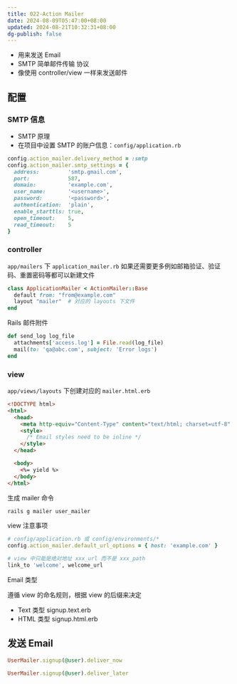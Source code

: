 ```yaml
---
title: 022-Action Mailer
date: 2024-08-09T05:47:00+08:00
updated: 2024-08-21T10:32:31+08:00
dg-publish: false
---
```


- 用来发送 Email
- SMTP 简单邮件传输 协议
- 像使用 controller/view 一样来发送邮件

## 配置

### SMTP 信息

- SMTP 原理
- 在项目中设置 SMTP 的账户信息：`config/application.rb`

```rb
config.action_mailer.delivery_method = :smtp
config.action_mailer.smtp_settings = {
  address:         'smtp.gmail.com',
  port:            587,
  domain:          'example.com',
  user_name:       '<username>',
  password:        '<password>',
  authentication:  'plain',
  enable_starttls: true,
  open_timeout:    5,
  read_timeout:    5
}
```

### controller

`app/mailers` 下 `application_mailer.rb` 如果还需要更多例如邮箱验证、验证码、重置密码等都可以新建文件

```rb
class ApplicationMailer < ActionMailer::Base
  default from: "from@example.com"
  layout "mailer"  # 对应的 layouts 下文件
end
```

Rails 邮件附件

```rb
def send_log log_file
  attachments['access.log'] = File.read(log_file)
  mail(to: 'qa@abc.com', subject: 'Error logs')
end
```

### view

`app/views/layouts` 下创建对应的 `mailer.html.erb`

```html
<!DOCTYPE html>
<html>
  <head>
    <meta http-equiv="Content-Type" content="text/html; charset=utf-8" />
    <style>
      /* Email styles need to be inline */
    </style>
  </head>

  <body>
    <%= yield %>
  </body>
</html>

```

生成 mailer 命令

```sh
rails g mailer user_mailer
```

view 注意事项

```rb
# config/application.rb 或 config/environments/*
config.action_mailer.default_url_options = { host: 'example.com' }

# view 中只能是绝对地址 xxx_url 而不是 xxx_path
link_to 'welcome', welcome_url
```

Email 类型

遵循 view 的命名规则，根据 view 的后缀来决定

- Text 类型 signup.text.erb
- HTML 类型 signup.html.erb

## 发送 Email

```rb
UserMailer.signup(@user).deliver_now

UserMailer.signup(@user).deliver_later
```
